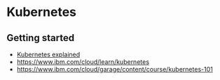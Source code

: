 # Kubernetes

## Getting started

- [Kubernetes explained](https://www.youtube.com/watch?v=aSrqRSk43lY)
- https://www.ibm.com/cloud/learn/kubernetes
- https://www.ibm.com/cloud/garage/content/course/kubernetes-101
